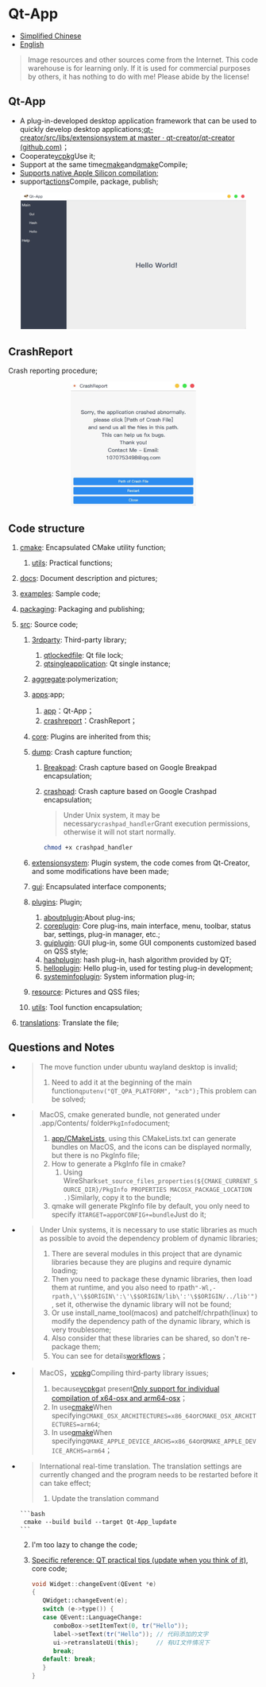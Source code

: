 # Qt-App

-   [Simplified Chinese](README.md)
-   [English](README.en.md)

> Image resources and other sources come from the Internet.
> This code warehouse is for learning only. If it is used for commercial purposes by others, it has nothing to do with me! Please abide by the license!

## Qt-App

-   A plug-in-developed desktop application framework that can be used to quickly develop desktop applications;[qt-creator/src/libs/extensionsystem at master · qt-creator/qt-creator (github.com)](https://github.com/qt-creator/qt-creator/tree/master/src/libs/extensionsystem)；
-   Cooperate[vcpkg](https://github.com/microsoft/vcpkg)Use it;
-   Support at the same time[cmake](.github/workflows/cmake.yml)and[qmake](.github/workflows/qmake.yml)Compile;
-   [Supports native Apple Silicon compilation;](#问题和备注)
-   support[actions](.github/workflows/cmake.yml)Compile, package, publish;

<div align="center">
<img src="docs/Qt-App.jpg" width="90%" height="90%">
</div>

## CrashReport

Crash reporting procedure;

<div align="center">
<img src="docs/CrashReport.jpg" width="50%" height="50%">
</div>

## Code structure

1.  [cmake](cmake): Encapsulated CMake utility function;
    1.  [utils](cmake/utils.cmake): Practical functions;
2.  [docs](docs): Document description and pictures;
3.  [examples](examples): Sample code;
4.  [packaging](packaging): Packaging and publishing;
5.  [src](src): Source code;

    1.  [3rdparty](src/3rdparty): Third-party library;
        1.  [qtlockedfile](src/3rdparty/qtlockedfile): Qt file lock;
        2.  [qtsingleapplication](src/3rdparty/qtsingleapplication): Qt single instance;

    2.  [aggregate](src/aggregate):polymerization;

    3.  [apps](src/apps):app;
        1.  [app](src/apps/app)：Qt-App；
        2.  [crashreport](src/apps/crashreport)：CrashReport；

    4.  [core](src/core): Plugins are inherited from this;

    5.  [dump](src/dump): Crash capture function;

        1.  [Breakpad](src/dump/breakpad.hpp): Crash capture based on Google Breakpad encapsulation;
        2.  [crashpad](src/dump/crashpad.hpp): Crash capture based on Google Crashpad encapsulation;

            > Under Unix system, it may be necessary`crashpad_handler`Grant execution permissions, otherwise it will not start normally.

            ```bash
            chmod +x crashpad_handler
            ```

    6.  [extensionsystem](src/extensionsystem): Plugin system, the code comes from Qt-Creator, and some modifications have been made;

    7.  [gui](src/gui): Encapsulated interface components;

    8.  [plugins](src/plugins): Plugin;
        1.  [aboutplugin](src/plugins/aboutplugin):About plug-ins;
        2.  [coreplugin](src/plugins/coreplugin): Core plug-ins, main interface, menu, toolbar, status bar, settings, plug-in manager, etc.;
        3.  [guiplugin](src/plugins/guiplugin): GUI plug-in, some GUI components customized based on QSS style;
        4.  [hashplugin](src/plugins/hashplugin): hash plug-in, hash algorithm provided by QT;
        5.  [helloplugin](src/plugins/helloplugin): Hello plug-in, used for testing plug-in development;
        6.  [systeminfoplugin](src/plugins/systeminfoplugin): System information plug-in;

    9.  [resource](resource): Pictures and QSS files;

    10. [utils](utils): Tool function encapsulation;
6.  [translations](translations): Translate the file;

## Questions and Notes

-   > The move function under ubuntu wayland desktop is invalid;
    >
    > 1.  Need to add it at the beginning of the main function`qputenv("QT_QPA_PLATFORM", "xcb");`This problem can be solved;

-   > MacOS, cmake generated bundle, not generated under .app/Contents/ folder`PkgInfo`document;
    >
    > 1.  [app/CMakeLists](/apps/app/CMakeLists.txt), using this CMakeLists.txt can generate bundles on MacOS, and the icons can be displayed normally, but there is no PkgInfo file;
    > 2.  How to generate a PkgInfo file in cmake?
    >     1.  Using WireShark`set_source_files_properties(${CMAKE_CURRENT_SOURCE_DIR}/PkgInfo PROPERTIES MACOSX_PACKAGE_LOCATION .)`Similarly, copy it to the bundle;
    > 3.  qmake will generate PkgInfo file by default, you only need to specify it`TARGET=app`or`CONFIG+=bundle`Just do it;

-   > Under Unix systems, it is necessary to use static libraries as much as possible to avoid the dependency problem of dynamic libraries;
    >
    > 1.  There are several modules in this project that are dynamic libraries because they are plugins and require dynamic loading;
    > 2.  Then you need to package these dynamic libraries, then load them at runtime, and you also need to rpath`"-Wl,-rpath,\'\$$ORIGIN\':\'\$$ORIGIN/lib\':'\$$ORIGIN/../lib'")`, set it, otherwise the dynamic library will not be found;
    > 3.  Or use install_name_tool(macos) and patchelf/chrpath(linux) to modify the dependency path of the dynamic library, which is very troublesome;
    > 4.  Also consider that these libraries can be shared, so don't re-package them;
    > 5.  You can see for details[workflows](.github/workflows/cmake.yml)；

-   > MacOS，[vcpkg](https://github.com/microsoft/vcpkg)Compiling third-party library issues;
    >
    > 1.  because[vcpkg](https://github.com/microsoft/vcpkg)at present[Only support for individual compilation of x64-osx and arm64-osx](https://github.com/microsoft/vcpkg/discussions/19454)；
    > 2.  In use[cmake](.github/workflows/cmake.yml)When specifying`CMAKE_OSX_ARCHITECTURES=x86_64`or`CMAKE_OSX_ARCHITECTURES=arm64`;
    > 3.  In use[qmake](.github/workflows/qmake.yml)When specifying`QMAKE_APPLE_DEVICE_ARCHS=x86_64`or`QMAKE_APPLE_DEVICE_ARCHS=arm64`；

-   > International real-time translation. The translation settings are currently changed and the program needs to be restarted before it can take effect;
    >
    > 1.  Update the translation command

        ```bash
         cmake --build build --target Qt-App_lupdate
        ```

    2.  I'm too lazy to change the code;
    3.  [Specific reference: QT practical tips (update when you think of it)](https://realchuan.github.io/2021/10/12/QT%E5%AE%9E%E7%94%A8%E5%B0%8F%E6%8A%80%E5%B7%A7%EF%BC%88%E6%83%B3%E5%88%B0%E5%B0%B1%E6%9B%B4%E6%96%B0%EF%BC%89/), core code;

        ```cpp
        void Widget::changeEvent(QEvent *e)
        {
           QWidget::changeEvent(e);
           switch (e->type()) {
           case QEvent::LanguageChange:
              comboBox->setItemText(0, tr("Hello"));
              label->setText(tr("Hello")); // 代码添加的文字
              ui->retranslateUi(this);     // 有UI文件情况下
              break;
           default: break;
           }
        }
        ```
